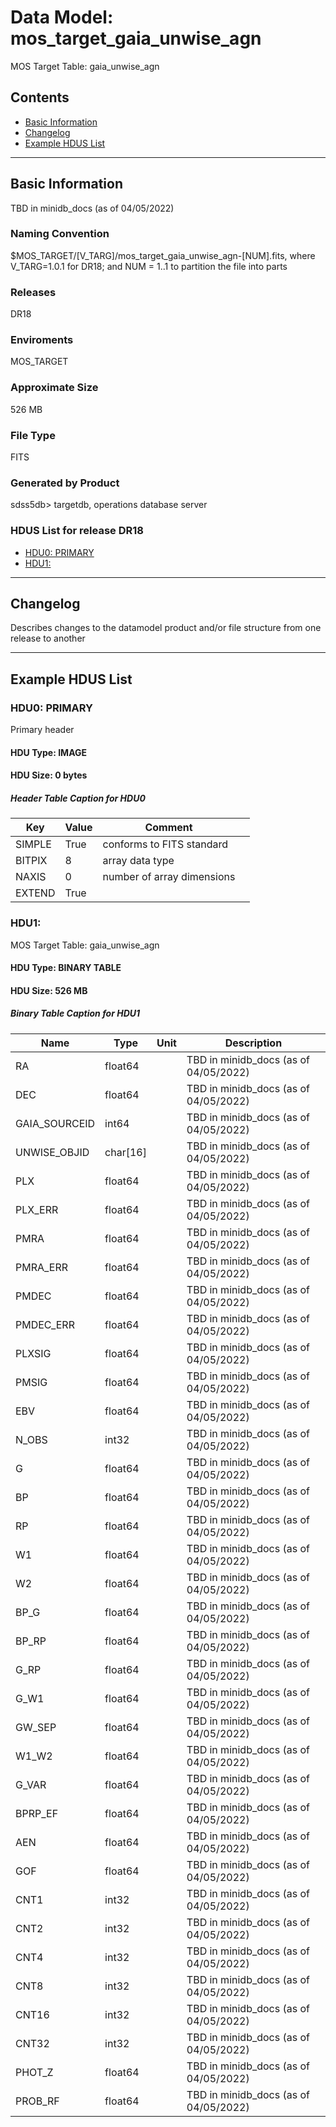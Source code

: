 # Data Model: mos_target_gaia_unwise_agn


MOS Target Table: gaia_unwise_agn


## Contents
- [Basic Information](#basic-information)
- [Changelog](#changelog)
- [Example HDUS List](#example-hdus-list)

---

## Basic Information
TBD in minidb_docs (as of 04/05/2022)

### Naming Convention
$MOS_TARGET/[V_TARG]/mos_target_gaia_unwise_agn-[NUM].fits, where V_TARG=1.0.1 for DR18; and NUM = 1..1 to partition the file into parts

### Releases
DR18

### Enviroments
MOS_TARGET

### Approximate Size
526 MB

### File Type
FITS

### Generated by Product
sdss5db> targetdb, operations database server

### HDUS List for release DR18
  - [HDU0: PRIMARY](#hdu0-primary)
  - [HDU1: ](#hdu1-)

---

## Changelog
Describes changes to the datamodel product and/or file structure from one release to another

---
## Example HDUS List

### HDU0: PRIMARY
Primary header

#### HDU Type: IMAGE
#### HDU Size:  0 bytes

##### Header Table Caption for HDU0
Key | Value | Comment | |
| --- | --- | --- | --- |
| SIMPLE | True | conforms to FITS standard |
| BITPIX | 8 | array data type |
| NAXIS | 0 | number of array dimensions |
| EXTEND | True |  |



### HDU1: 
MOS Target Table: gaia_unwise_agn

#### HDU Type: BINARY TABLE
#### HDU Size:  526 MB

##### Binary Table Caption for HDU1
Name | Type | Unit | Description |
| --- | --- | --- | --- |
 | RA | float64 |  | TBD in minidb_docs (as of 04/05/2022) |
 | DEC | float64 |  | TBD in minidb_docs (as of 04/05/2022) |
 | GAIA_SOURCEID | int64 |  | TBD in minidb_docs (as of 04/05/2022) |
 | UNWISE_OBJID | char[16] |  | TBD in minidb_docs (as of 04/05/2022) |
 | PLX | float64 |  | TBD in minidb_docs (as of 04/05/2022) |
 | PLX_ERR | float64 |  | TBD in minidb_docs (as of 04/05/2022) |
 | PMRA | float64 |  | TBD in minidb_docs (as of 04/05/2022) |
 | PMRA_ERR | float64 |  | TBD in minidb_docs (as of 04/05/2022) |
 | PMDEC | float64 |  | TBD in minidb_docs (as of 04/05/2022) |
 | PMDEC_ERR | float64 |  | TBD in minidb_docs (as of 04/05/2022) |
 | PLXSIG | float64 |  | TBD in minidb_docs (as of 04/05/2022) |
 | PMSIG | float64 |  | TBD in minidb_docs (as of 04/05/2022) |
 | EBV | float64 |  | TBD in minidb_docs (as of 04/05/2022) |
 | N_OBS | int32 |  | TBD in minidb_docs (as of 04/05/2022) |
 | G | float64 |  | TBD in minidb_docs (as of 04/05/2022) |
 | BP | float64 |  | TBD in minidb_docs (as of 04/05/2022) |
 | RP | float64 |  | TBD in minidb_docs (as of 04/05/2022) |
 | W1 | float64 |  | TBD in minidb_docs (as of 04/05/2022) |
 | W2 | float64 |  | TBD in minidb_docs (as of 04/05/2022) |
 | BP_G | float64 |  | TBD in minidb_docs (as of 04/05/2022) |
 | BP_RP | float64 |  | TBD in minidb_docs (as of 04/05/2022) |
 | G_RP | float64 |  | TBD in minidb_docs (as of 04/05/2022) |
 | G_W1 | float64 |  | TBD in minidb_docs (as of 04/05/2022) |
 | GW_SEP | float64 |  | TBD in minidb_docs (as of 04/05/2022) |
 | W1_W2 | float64 |  | TBD in minidb_docs (as of 04/05/2022) |
 | G_VAR | float64 |  | TBD in minidb_docs (as of 04/05/2022) |
 | BPRP_EF | float64 |  | TBD in minidb_docs (as of 04/05/2022) |
 | AEN | float64 |  | TBD in minidb_docs (as of 04/05/2022) |
 | GOF | float64 |  | TBD in minidb_docs (as of 04/05/2022) |
 | CNT1 | int32 |  | TBD in minidb_docs (as of 04/05/2022) |
 | CNT2 | int32 |  | TBD in minidb_docs (as of 04/05/2022) |
 | CNT4 | int32 |  | TBD in minidb_docs (as of 04/05/2022) |
 | CNT8 | int32 |  | TBD in minidb_docs (as of 04/05/2022) |
 | CNT16 | int32 |  | TBD in minidb_docs (as of 04/05/2022) |
 | CNT32 | int32 |  | TBD in minidb_docs (as of 04/05/2022) |
 | PHOT_Z | float64 |  | TBD in minidb_docs (as of 04/05/2022) |
 | PROB_RF | float64 |  | TBD in minidb_docs (as of 04/05/2022) |


